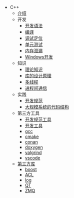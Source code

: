 * C++
  * [介绍](README.md)
  * 开发
    * [开发语法](dev/grammer.md)
    * [编译](dev/compile.md)
    * [调试定位](dev/debug.md)
    * [单元测试](dev/ut.md)
    * [内存泄漏](dev/leak.md)
    * [Windows开发](dev/windows.md)
  * 知识
    * [理论知识](kb/SUMMARY.md)
    * [库的设计原理](kb/lib.md)
    * [多线程](kb/mp.md)
    * [进程间通信](kb/ipc/SUMMARY.md)
  * 实践
    * [开发规范](practice/spec.md)
    * [大规模系统的代码结构](practice/large_scale_code.md)
  * 第三方工具
    * [开发规范工具](third/spec.md)
    * [开发工具](third/dev.md)
    * [gcc](third/gcc.md)
    * [cmake](third/cmake.md)
    * [conan](third/conan.md)
    * [doxygen](third/doxygen.md)
    * [valgrind](third/valgrind.md)
    * [vscode](third/vscode.md)
  * [第三方库](lib/SUMMARY.md)
    * [boost](lib/boost.md)
    * [ACL](lib/acl.md)
    * [log](lib/log.md)
    * [QT](lib/qt.md)
    * [ZMQ](lib/zmq.md)
